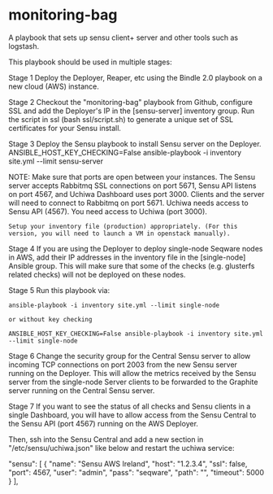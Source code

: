 monitoring-bag
==============

A playbook that sets up sensu client+ server and other tools such as logstash.

This playbook should be used in multiple stages:

Stage 1
Deploy the Deployer, Reaper, etc using the Bindle 2.0 playbook on a new cloud (AWS) instance.

Stage 2
Checkout the "monitoring-bag" playbook from Github, configure SSL and add the Deployer's IP in the [sensu-server] inventory group.
Run the script in ssl (bash ssl/script.sh) to generate a unique set of SSL certificates for your Sensu install.

Stage 3
Deploy the Sensu playbook to install Sensu server on the Deployer.
ANSIBLE_HOST_KEY_CHECKING=False ansible-playbook -i inventory site.yml --limit sensu-server

NOTE: Make sure that ports are open between your instances. The Sensu server accepts Rabbitmq SSL connections on port 5671, Sensu API listens on port 4567, and Uchiwa Dashboard uses port 3000. Clients and the server will need  to connect to Rabbitmq on port 5671. Uchiwa needs access to Sensu API (4567). You need access to Uchiwa (port 3000).


    Setup your inventory file (production) appropriately. (For this version, you will need to launch a VM in openstack manually).

Stage 4
If you are using the Deployer to deploy single-node Seqware nodes in AWS, add their IP addresses in the inventory file in the [single-node] Ansible group. This will make sure that some of the checks (e.g. glusterfs related checks) will not be deployed on these nodes.

Stage 5
Run this playbook via:

    ansible-playbook -i inventory site.yml --limit single-node

    or without key checking

    ANSIBLE_HOST_KEY_CHECKING=False ansible-playbook -i inventory site.yml --limit single-node

Stage 6
Change the security group for the Central Sensu server to allow incoming TCP connections on port 2003 from the new Sensu server running on the Deployer. This will allow the metrics received by the Sensu server from the single-node Server clients to be forwarded to the Graphite server running on the Central Sensu server.

Stage 7
If you want to see the status of all checks and Sensu clients in a single Dashboard, you will have to allow access from the Sensu Central to the Sensu API (port 4567) running on the AWS Deployer.

Then, ssh into the Sensu Central and add a new section in "/etc/sensu/uchiwa.json" like below and restart the uchiwa service:

 "sensu": [
        {
            "name": "Sensu AWS Ireland",
            "host": "1.2.3.4",
            "ssl": false,
            "port": 4567,
            "user": "admin",
            "pass": "seqware",
            "path": "",
            "timeout": 5000
        }
    ],
 


